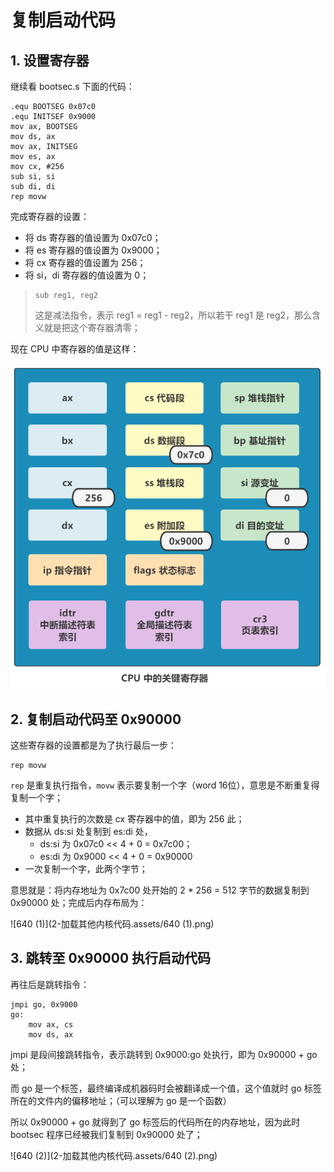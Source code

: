 # 复制启动代码

## 1. 设置寄存器

继续看 bootsec.s 下面的代码：

````assembly
.equ BOOTSEG 0x07c0
.equ INITSEF 0x9000
mov ax, BOOTSEG
mov ds, ax
mov ax, INITSEG
mov es, ax
mov cx, #256
sub si, si
sub di, di
rep movw
````

完成寄存器的设置：

- 将 ds 寄存器的值设置为 0x07c0；
- 将 es 寄存器的值设置为 0x9000；
- 将 cx 寄存器的值设置为 256；
- 将 si，di 寄存器的值设置为 0；

> ```assembly
> sub reg1, reg2
> ```
>
> 这是减法指令，表示  reg1 = reg1 - reg2，所以若干 reg1 是 reg2，那么含义就是把这个寄存器清零；

现在 CPU 中寄存器的值是这样：

![640](2-加载其他内核代码.assets/640.png)

## 2. 复制启动代码至 0x90000

这些寄存器的设置都是为了执行最后一步：

````assembly
rep movw
````

`rep` 是重复执行指令，`movw` 表示要复制一个字（word 16位），意思是不断重复得复制一个字；

- 其中重复执行的次数是 cx 寄存器中的值，即为 256 此；
- 数据从 ds:si 处复制到 es:di 处，
    - ds:si 为 0x07c0 << 4 + 0 = 0x7c00；
    - es:di 为 0x9000 << 4 + 0 = 0x90000 
- 一次复制一个字，此两个字节；

意思就是：将内存地址为 0x7c00 处开始的 2 * 256 = 512 字节的数据复制到 0x90000 处；完成后内存布局为：

![640 (1)](2-加载其他内核代码.assets/640 (1).png)

## 3. 跳转至 0x90000 执行启动代码

再往后是跳转指令：

````assembly
jmpi go, 0x9000
go:
	mov ax, cs
	mov ds, ax
````

jmpi 是段间接跳转指令，表示跳转到 0x9000:go 处执行，即为 0x90000 + go 处；

而 go 是一个标签，最终编译成机器码时会被翻译成一个值，这个值就时 go 标签所在的文件内的偏移地址；（可以理解为 go 是一个函数）

所以 0x90000 + go 就得到了 go 标签后的代码所在的内存地址，因为此时 bootsec 程序已经被我们复制到 0x90000 处了；

![640 (2)](2-加载其他内核代码.assets/640 (2).png)

